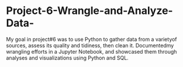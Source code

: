 # Project-6-Wrangle-and-Analyze-Data-
My goal in project#6 was to use​ ​Python to ​gather​ ​data​ ​from​ ​a​ ​variety​ ​of​ ​sources,​ ​assess​ ​its  quality​ ​and​ ​tidiness,​ ​then​ ​clean​ ​it.​ ​Documented​ ​my​ ​wrangling​ ​efforts​ ​in​ ​a​ ​Jupyter​ ​Notebook,​ ​and showcased​ ​them​ ​through​ ​analyses​ ​and​ ​visualizations​ ​using​ ​Python​ ​and​ ​SQL. 
